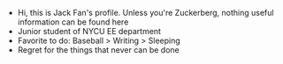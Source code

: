 - Hi, this is Jack Fan's profile. Unless you're Zuckerberg, nothing useful information can be found here 
- Junior student of NYCU EE department
- Favorite to do: Baseball > Writing > Sleeping
- Regret for the things that never can be done
